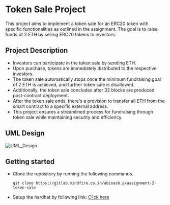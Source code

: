# Token Sale Project

This project aims to implement a token sale for an ERC20 token with specific functionalities as outlined in the assignment. The goal is to raise funds of 2 ETH by selling ERC20 tokens to investors.

## Project Description
- Investors can participate in the token sale by sending ETH.
- Upon purchase, tokens are immediately distributed to the respective investors. 
- The token sale automatically stops once the minimum fundraising goal of 2 ETH is achieved, and further token sale is disallowed.
- Additionally, the token sale concludes after 32 blocks are produced post-contract deployment. 
- After the token sale ends, there's a provision to transfer all ETH from the smart contract to a specific external address.
- This project ensures a streamlined process for fundraising through token sale while maintaining security and efficiency.

## UML Design
![UML_Design](https://www.plantuml.com/plantuml/dpng/hLPXQ-is5FtUNt5XNsHU2-F1nYZRUEaZ7M5zJKb3DpQAaQsRH7koP2JPQTZMtpuiAxOi-pNPsBVstdEkTEyzEiu7OwcsLI4kLFO7vXRkS8kI_Na107053vhNr2BKL7EQ2JGk_WuUgapmF0f_1VCNYrfI0PjAvfOhQKWoPCI9_eWuymfF7FU3yDyN5rnQr1kQ8ooMUucwlUYz0cF7zyGQfGM7CpjUhZMLPeDQ8oEbnfghohZaDL36D1e3N39yGNOfSJ-TINodrjVgYfCH9Rc6J2dX2Qh9aGHgZliEqdIK2seC1CrSTMUcZkI208LYVCDHWvBYuE3TR7CbZTLLRbKVE-U2VQdWgg_7gtQuQExprSVtNw_LPvHd3FyuSxBHgXZF6QoQ2DPKL7WD5PVs_JVV9a6vMLbgLLD1rFJUm9Ge6UgJHUCz4eqvBpbAsr4lWHQgahRd31PAtLMG-1DFqg83RxKgY8cf__eMLbag7gko50SlhWxe4HaLLEQut12QvweAIa_ZgH1gtp2Y6OzdEyrdcFE22aCIA2lj9_vTh_HUFd3Kkx6QoosaaXOOXSoXo9JmGNyGf47NFbNGicm8ln_t_iEFH_Wpf7u6PWWEiK4efZz3wIqgxMPZuaSfbVqDjPgvNP5ePLFljEarlVPzNaBRPnVmZFzDBU3h_LUvl_kot6FMYL4CdAOP0acEJRT1FueuF5JwK7IlRuWyXlRw7bhIPTHOJ7ptXh03StJ2VgG2vurVcJCSqZ7CGwNp7JN8I5OT9lqh7cHGeZdlqQgoH4RSc6uhoSoASeDiak3olt2xOvhk9NcZz0rAtF2SKttukADoYumemOBen4qbxjy29BqNTDCQVVbwbvYreGXGqaCpICZwWoAJs2eg88gXP3T2vP-Zi7kNL5huDFirNIz_dj-diwVPucvsSpTFRvUhz75sDp_DUPYlqiNzq_nnlLn5QBULjbibc4-wXybDq_yijxn6RogjHy12rcWQgzWqssh_2_Pv2JPKpZ332vnYx6WVTSSdNtJ4xlXduFwlaUaPAl1UsVRo98dJDHMSjJQmrFVgB5jCRR3pm9lIB51Kh89ZeQmwjA-99CVKy8xZAw7TpQPlPQmgczMG_cTIrF7n-kvT18edwVGB6F_WYbs-MVHQXQK2YlUlBTe1eAlUvtzILCGUwH9ph__9v7gWqJ4aL6exlDxCVOdRKAaaFU75ZXBPtvcaNjzdKRW7Apq1ZfjeVTErCZcd5HQKIowtVbqE7o0XcFTBAmxsH4M58_sVVY7HDwYf-Oc-jBvOKouQYTygxNNQVvOc6G-ekp54uCQI5wt4l__hwWfQmGM1te-3QE_V5uiUC2B47yMO-m4bgmhn3m00)

## Getting started
- Clone the repository by running the following commands.

    ```
    git clone https://gitlab.mindfire.co.in/abinash.p/assignment-2-token-sale
    ```

- Setup the hardhat by following link: [Click here](https://hardhat.org/hardhat-runner/docs/getting-started)